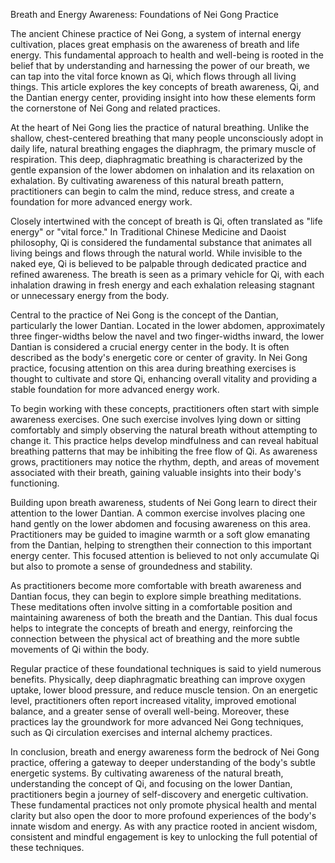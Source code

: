 Breath and Energy Awareness: Foundations of Nei Gong Practice

The ancient Chinese practice of Nei Gong, a system of internal energy cultivation, places great emphasis on the awareness of breath and life energy. This fundamental approach to health and well-being is rooted in the belief that by understanding and harnessing the power of our breath, we can tap into the vital force known as Qi, which flows through all living things. This article explores the key concepts of breath awareness, Qi, and the Dantian energy center, providing insight into how these elements form the cornerstone of Nei Gong and related practices.

At the heart of Nei Gong lies the practice of natural breathing. Unlike the shallow, chest-centered breathing that many people unconsciously adopt in daily life, natural breathing engages the diaphragm, the primary muscle of respiration. This deep, diaphragmatic breathing is characterized by the gentle expansion of the lower abdomen on inhalation and its relaxation on exhalation. By cultivating awareness of this natural breath pattern, practitioners can begin to calm the mind, reduce stress, and create a foundation for more advanced energy work.

Closely intertwined with the concept of breath is Qi, often translated as "life energy" or "vital force." In Traditional Chinese Medicine and Daoist philosophy, Qi is considered the fundamental substance that animates all living beings and flows through the natural world. While invisible to the naked eye, Qi is believed to be palpable through dedicated practice and refined awareness. The breath is seen as a primary vehicle for Qi, with each inhalation drawing in fresh energy and each exhalation releasing stagnant or unnecessary energy from the body.

Central to the practice of Nei Gong is the concept of the Dantian, particularly the lower Dantian. Located in the lower abdomen, approximately three finger-widths below the navel and two finger-widths inward, the lower Dantian is considered a crucial energy center in the body. It is often described as the body's energetic core or center of gravity. In Nei Gong practice, focusing attention on this area during breathing exercises is thought to cultivate and store Qi, enhancing overall vitality and providing a stable foundation for more advanced energy work.

To begin working with these concepts, practitioners often start with simple awareness exercises. One such exercise involves lying down or sitting comfortably and simply observing the natural breath without attempting to change it. This practice helps develop mindfulness and can reveal habitual breathing patterns that may be inhibiting the free flow of Qi. As awareness grows, practitioners may notice the rhythm, depth, and areas of movement associated with their breath, gaining valuable insights into their body's functioning.

Building upon breath awareness, students of Nei Gong learn to direct their attention to the lower Dantian. A common exercise involves placing one hand gently on the lower abdomen and focusing awareness on this area. Practitioners may be guided to imagine warmth or a soft glow emanating from the Dantian, helping to strengthen their connection to this important energy center. This focused attention is believed to not only accumulate Qi but also to promote a sense of groundedness and stability.

As practitioners become more comfortable with breath awareness and Dantian focus, they can begin to explore simple breathing meditations. These meditations often involve sitting in a comfortable position and maintaining awareness of both the breath and the Dantian. This dual focus helps to integrate the concepts of breath and energy, reinforcing the connection between the physical act of breathing and the more subtle movements of Qi within the body.

Regular practice of these foundational techniques is said to yield numerous benefits. Physically, deep diaphragmatic breathing can improve oxygen uptake, lower blood pressure, and reduce muscle tension. On an energetic level, practitioners often report increased vitality, improved emotional balance, and a greater sense of overall well-being. Moreover, these practices lay the groundwork for more advanced Nei Gong techniques, such as Qi circulation exercises and internal alchemy practices.

In conclusion, breath and energy awareness form the bedrock of Nei Gong practice, offering a gateway to deeper understanding of the body's subtle energetic systems. By cultivating awareness of the natural breath, understanding the concept of Qi, and focusing on the lower Dantian, practitioners begin a journey of self-discovery and energetic cultivation. These fundamental practices not only promote physical health and mental clarity but also open the door to more profound experiences of the body's innate wisdom and energy. As with any practice rooted in ancient wisdom, consistent and mindful engagement is key to unlocking the full potential of these techniques.